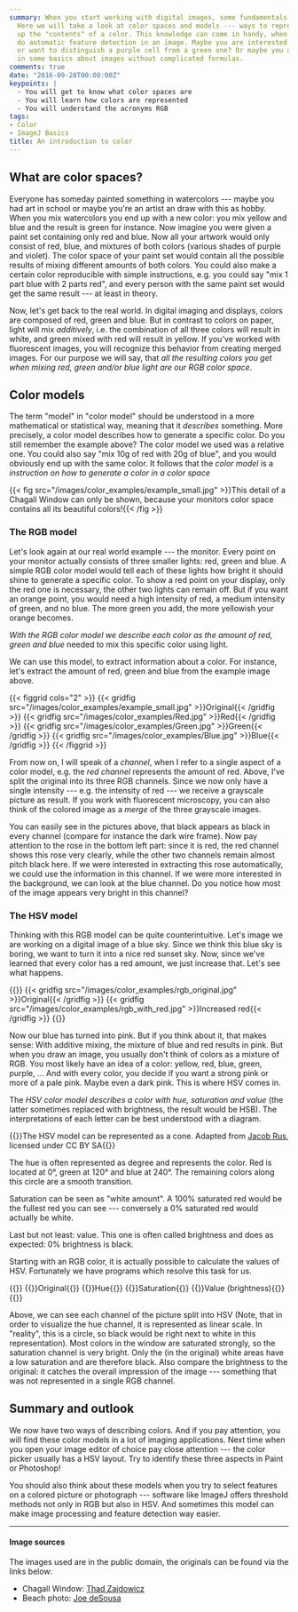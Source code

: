 ```yaml
---
summary: When you start working with digital images, some fundamentals should be known.
  Here we will take a look at color spaces and models --- ways to represent and break
  up the "contents" of a color. This knowledge can come in handy, when you want to
  do automatic feature detection in an image. Maybe you are interested in red precipitates
  or want to distinguish a purple cell from a green one? Or maybe you are just interested
  in some basics about images without complicated formulas.
comments: true
date: "2016-09-28T00:00:00Z"
keypoints: |
  - You will get to know what color spaces are
  - You will learn how colors are represented
  - You will understand the acronyms RGB
tags:
- Color
- ImageJ Basics
title: An introduction to color
---
```


## What are color spaces?

Everyone has someday painted something in watercolors --- maybe you had art in school or maybe you're an artist an draw with this as hobby. When you mix watercolors you end up with a new color: you mix yellow and blue and the result is green for instance. Now imagine you were given a paint set containing only red and blue. Now all your artwork would only consist of red, blue, and mixtures of both colors (various shades of purple and violet). The color space of your paint set would contain all the possible results of mixing different amounts of both colors. You could also make a certain color reproducible with simple instructions, e.g. you could say "mix 1 part blue with 2 parts red", and every person with the same paint set would get the same result --- at least in theory.

Now, let's get back to the real world. In digital imaging and displays, colors are composed of red, green and blue. But in contrast to colors on paper, light will mix *additively*, i.e. the combination of all three colors will result in white, and green mixed with red will result in yellow. If you've worked with fluorescent images, you will recognize this behavior from creating merged images. For our purpose we will say, that *all the resulting colors you get when mixing red, green and/or blue light are our RGB color space*.

## Color models

The term "model" in "color model" should be understood in a more mathematical or statistical way, meaning that it *describes* something. More precisely, a color model describes how to generate a specific color. Do you still remember the example above? The color model we used was a relative one. You could also say "mix 10g of red with 20g of blue", and you would obviously end up with the same color. It follows that the *color model* is a *instruction on how to generate a color in a color space*

{{< fig src="/images/color_examples/example_small.jpg" >}}This detail of a Chagall Window can only be shown, because your monitors color space contains all its beautiful colors!{{< /fig >}}

### The RGB model

Let's look again at our real world example --- the monitor. Every point on your monitor actually consists of three smaller lights: red, green and blue. A simple RGB color model would tell each of these lights how bright it should shine to generate a specific color. To show a red point on your display, only the red one is necessary, the other two lights can remain off. But if you want an orange point, you would need a high intensity of red, a medium intensity of green, and no blue. The more green you add, the more yellowish your orange becomes.

*With the RGB color model we describe each color as the amount of red, green and blue* needed to mix this specific color using light.

We can use this model, to extract information about a color. For instance, let's extract the amount of red, green and blue from the example image above.

{{< figgrid cols="2" >}}
{{< gridfig src="/images/color_examples/example_small.jpg" >}}Original{{< /gridfig >}}
{{< gridfig src="/images/color_examples/Red.jpg" >}}Red{{< /gridfig >}}
{{< gridfig src="/images/color_examples/Green.jpg" >}}Green{{< /gridfig >}}
{{< gridfig src="/images/color_examples/Blue.jpg" >}}Blue{{< /gridfig >}}
{{< /figgrid >}}

From now on, I will speak of a *channel*, when I refer to a single aspect of a color model, e.g. the *red channel* represents the amount of red. Above, I've split the original into its three RGB channels. Since we now only have a single intensity --- e.g. the intensity of red --- we receive a grayscale picture as result. If you work with fluorescent microscopy, you can also think of the colored image as a *merge* of the three grayscale images.

You can easily see in the pictures above, that black appears as black in every channel (compare for instance the dark wire frame). Now pay attention to the rose in the bottom left part: since it is red, the red channel shows this rose very clearly, while the other two channels remain almost pitch black here. If we were interested in extracting this rose automatically, we could use the information in this channel. If we were more interested in the background, we can look at the blue channel. Do you notice how most of the image appears very bright in this channel?

### The HSV model

Thinking with this RGB model can be quite counterintuitive. Let's image we are working on a digital image of a blue sky. Since we think this blue sky is boring, we want to turn it into a nice red sunset sky. Now, since we've learned that every color has a red amount, we just increase that. Let's see what happens.

{{<figgrid cols="2">}}
{{< gridfig src="/images/color_examples/rgb_original.jpg" >}}Original{{< /gridfig >}}
{{< gridfig src="/images/color_examples/rgb_with_red.jpg" >}}Increased red{{< /gridfig >}}
{{</figgrid>}}

Now our blue has turned into pink. But if you think about it, that makes sense: With additive mixing, the mixture of blue and red results in pink. But when you draw an image, you usually don't think of colors as a mixture of RGB. You most likely have an idea of a color: yellow, red, blue, green, purple, ... And with every color, you decide if you want a strong pink or more of a pale pink. Maybe even a dark pink. This is where HSV comes in.

The *HSV color model describes a color with hue, saturation and value* (the latter sometimes replaced with brightness, the result would be HSB). The interpretations of each letter can be best understood with a diagram.

{{<fig src="/images/color_examples/hsv_model.png">}}The HSV model can be represented as a cone. Adapted from <a href="https://commons.wikimedia.org/wiki/File:Hsl-hsv_models.svg" target="_blank" class="font-bold underline">Jacob Rus</a>, licensed under CC BY SA{{</fig>}}

The hue is often represented as degree and represents the color. Red is located at 0°, green at 120° and blue at 240°. The remaining colors along this circle are a smooth transition.

Saturation can be seen as "white amount". A 100% saturated red would be the fullest red you can see --- conversely a 0% saturated red would actually be white.

Last but not least: value. This one is often called brightness and does as expected: 0% brightness is black.

Starting with an RGB color, it is actually possible to calculate the values of HSV. Fortunately we have programs which resolve this task for us.

{{<figgrid cols="2">}}
{{<gridfig src="/images/color_examples/example_small.jpg">}}Original{{</gridfig>}}
{{<gridfig src="/images/color_examples/Hue.jpg">}}Hue{{</gridfig>}}
{{<gridfig src="/images/color_examples/Saturation.jpg">}}Saturation{{</gridfig>}}
{{<gridfig src="/images/color_examples/Brightness.jpg">}}Value (brightness){{</gridfig>}}
{{</figgrid>}}

Above, we can see each channel of the picture split into HSV (Note, that in order to visualize the hue channel, it is represented as linear scale. In "reality", this is a circle, so black would be right next to white in this representation). Most colors in the window are saturated strongly, so the saturation channel is very bright. Only the (in the original) white areas have a low saturation and are therefore black. Also compare the brightness to the original: it catches the overall impression of the image --- something that was not represented in a single RGB channel.

## Summary and outlook

We now have two ways of describing colors. And if you pay attention, you will find these color models in a lot of imaging applications. Next time when you open your image editor of choice pay close attention --- the color picker usually has a HSV layout. Try to identify these three aspects in Paint or Photoshop!

You should also think about these models when you try to select features on a colored picture or photograph --- software like ImageJ offers threshold methods not only in RGB but also in HSV. And sometimes this model can make image processing and feature detection way easier.

----

#### Image sources

The images used are in the public domain, the originals can be found via the links below:

- Chagall Window: [Thad Zajdowicz](https://www.flickr.com/photos/thadz/11257267733/)
- Beach photo: [Joe deSousa](https://www.flickr.com/photos/mustangjoe/26793374391/)
